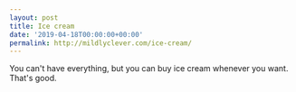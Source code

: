 ```yaml
---
layout: post
title: Ice cream
date: '2019-04-18T00:00:00+00:00'
permalink: http://mildlyclever.com/ice-cream/
---
```

You can't have everything, but you can buy ice cream whenever you want. That's good.
